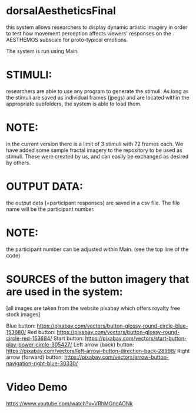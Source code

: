 # dorsalAestheticsFinal

this system allows researchers to display dynamic artistic imagery in order to test how movement perception affects viewers' responses
on the AESTHEMOS subscale for proto-typical emotions.

The system is run using Main.

# STIMULI:
researchers are able to use any program to generate the stimuli. As long as the stimuli are saved as individual frames (jpegs)
and are located within the appropriate subfolders, the system is able to load them.
# NOTE:
in the current version there is a limit of 3 stimuli with 72 frames each.
We have added some sample fractal imagery to the repository to be used as stimuli. These were created by us, and can easily be exchanged 
as desired by others.

# OUTPUT DATA:
the output data (=participant responses) are saved in a csv file. The file name will be the participant number. 
# NOTE: 
the participant number can be adjusted within Main. (see the top line of the code)



# SOURCES of the button imagery that are used in the system:
[all images are taken from the website pixabay which offers royalty free stock images]

Blue button: https://pixabay.com/vectors/button-glossy-round-circle-blue-153680/
Red button: https://pixabay.com/vectors/button-glossy-round-circle-red-153684/
Start button: https://pixabay.com/vectors/start-button-play-power-circle-305427/
Left arrow (back) button: https://pixabay.com/vectors/left-arrow-button-direction-back-28998/
Right arrow (forward) button: https://pixabay.com/vectors/arrow-button-navigation-right-blue-30330/

# Video Demo
https://www.youtube.com/watch?v=VRhMGnoAONk
